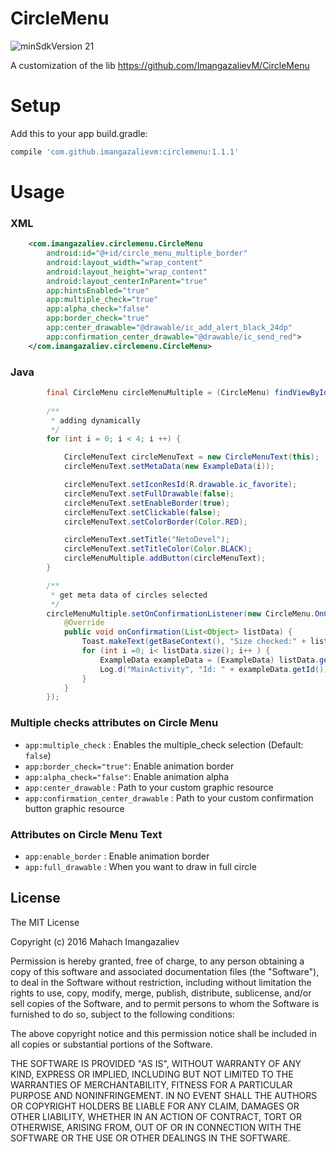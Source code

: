# CircleMenu

![minSdkVersion 21](https://img.shields.io/badge/minSdkVersion-15-blue.svg)

A customization of the lib https://github.com/ImangazalievM/CircleMenu

# Setup

Add this to your app build.gradle:

```gradle
compile 'com.github.imangazalievm:circlemenu:1.1.1'
```

# Usage

### XML

```xml
    <com.imangazaliev.circlemenu.CircleMenu
        android:id="@+id/circle_menu_multiple_border"
        android:layout_width="wrap_content"
        android:layout_height="wrap_content"
        android:layout_centerInParent="true"
        app:hintsEnabled="true"
        app:multiple_check="true"
        app:alpha_check="false"
        app:border_check="true"
        app:center_drawable="@drawable/ic_add_alert_black_24dp"
        app:confirmation_center_drawable="@drawable/ic_send_red">
    </com.imangazaliev.circlemenu.CircleMenu>
```
### Java

```java
        final CircleMenu circleMenuMultiple = (CircleMenu) findViewById(R.id.circle_menu_multiple_border);
        
        /**
         * adding dynamically
         */
        for (int i = 0; i < 4; i ++) {

            CircleMenuText circleMenuText = new CircleMenuText(this);
            circleMenuText.setMetaData(new ExampleData(i));

            circleMenuText.setIconResId(R.drawable.ic_favorite);
            circleMenuText.setFullDrawable(false);
            circleMenuText.setEnableBorder(true);
            circleMenuText.setClickable(false);
            circleMenuText.setColorBorder(Color.RED);

            circleMenuText.setTitle("NetoDevel");
            circleMenuText.setTitleColor(Color.BLACK);
            circleMenuMultiple.addButton(circleMenuText);
        }

        /**
         * get meta data of circles selected
         */
        circleMenuMultiple.setOnConfirmationListener(new CircleMenu.OnConfirmationListener() {
            @Override
            public void onConfirmation(List<Object> listData) {
                Toast.makeText(getBaseContext(), "Size checked:" + listData.size(), Toast.LENGTH_SHORT).show();
                for (int i =0; i< listData.size(); i++ ) {
                    ExampleData exampleData = (ExampleData) listData.get(i);
                    Log.d("MainActivity", "Id: " + exampleData.getId());
                }
            }
        });
```

### Multiple checks attributes on Circle Menu

* `app:multiple_check` : Enables the multiple_check selection (Default: `false`)
* `app:border_check="true"`: Enable animation border
* `app:alpha_check="false"`: Enable animation alpha
* `app:center_drawable` : Path to your custom graphic resource
* `app:confirmation_center_drawable` : Path to your custom confirmation button graphic resource

### Attributes on Circle Menu Text

* `app:enable_border` : Enable animation border
* `app:full_drawable` : When you want to draw in full circle


## License

The MIT License

Copyright (c) 2016 Mahach Imangazaliev

Permission is hereby granted, free of charge, to any person obtaining a copy of this software and associated documentation files (the "Software"), to deal in the Software without restriction, including without limitation the rights to use, copy, modify, merge, publish, distribute, sublicense, and/or sell copies of the Software, and to permit persons to whom the Software is furnished to do so, subject to the following conditions:

The above copyright notice and this permission notice shall be included in all copies or substantial portions of the Software.

THE SOFTWARE IS PROVIDED "AS IS", WITHOUT WARRANTY OF ANY KIND, EXPRESS OR IMPLIED, INCLUDING BUT NOT LIMITED TO THE WARRANTIES OF MERCHANTABILITY, FITNESS FOR A PARTICULAR PURPOSE AND NONINFRINGEMENT. IN NO EVENT SHALL THE AUTHORS OR COPYRIGHT HOLDERS BE LIABLE FOR ANY CLAIM, DAMAGES OR OTHER LIABILITY, WHETHER IN AN ACTION OF CONTRACT, TORT OR OTHERWISE, ARISING FROM, OUT OF OR IN CONNECTION WITH THE SOFTWARE OR THE USE OR OTHER DEALINGS IN THE SOFTWARE.
